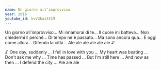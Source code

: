 ```yaml
---
name: Un giorno all'improvviso
year: 2016
youtube_id: kvVGkaz45SM
---
```


Un giorno all'improvviso...
Mi innamorai di te...
Il cuore mi batteva...
Non chiedermi il perché...
Di tempo ne è passato...
Ma sono ancora qua...
E oggi come allora... Difendo la città...
Ale ale ale ale ale ale ♪

♪ One day, suddenly ...
I fell in love with you ...
My heart was beating ...
Don't ask me why ...
Time has passed ...
But I'm still here ...
And now as then ... I defend the city ...
Ale ale ale

